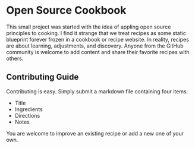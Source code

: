 # Open Source Cookbook
This small project was started with the idea of appling open source principles
to cooking. I find it strange that we treat recipes as some static blueprint
forever frozen in a cookbook or recipe website. In reality, recipes are about
learning, adjustments, and discovery. Anyone from the GitHub community is
welcome to add content and share their favorite recipes with others.

## Contributing Guide
Contributing is easy. Simply submit a markdown file containing four items:
- Title
- Ingredients
- Directions
- Notes

You are welcome to improve an existing recipe or add a new one of your own.